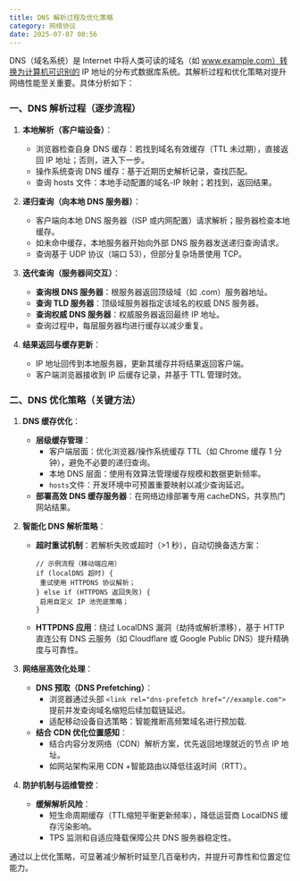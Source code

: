 ```yaml
---
title: DNS 解析过程及优化策略
category: 网络协议
date: 2025-07-07 00:56
---
```

DNS（域名系统）是 Internet 中将人类可读的域名（如 www.example.com）转换为计算机可识别的 IP 地址的分布式数据库系统。其解析过程和优化策略对提升网络性能至关重要。具体分析如下：

### 一、DNS 解析过程（逐步流程）
1. **本地解析（客户端设备）**：
   - 浏览器检查自身 DNS 缓存：若找到域名有效缓存（TTL 未过期），直接返回 IP 地址；否则，进入下一步。
   - 操作系统查询 DNS 缓存：基于近期历史解析记录，查找匹配。
   - 查询 hosts 文件：本地手动配置的域名-IP 映射；若找到，返回结果。

2. **递归查询（向本地 DNS 服务器）**：
   - 客户端向本地 DNS 服务器（ISP 或内网配置）请求解析；服务器检查本地缓存。
   - 如未命中缓存，本地服务器开始向外部 DNS 服务器发送递归查询请求。
   - 查询基于 UDP 协议（端口 53），但部分复杂场景使用 TCP。

3. **迭代查询（服务器间交互）**：
   - **查询根 DNS 服务器**：根服务器返回顶级域（如 .com）服务器地址。
   - **查询 TLD 服务器**：顶级域服务器指定该域名的权威 DNS 服务器。
   - **查询权威 DNS 服务器**：权威服务器返回最终 IP 地址。
   - 查询过程中，每层服务器均进行缓存以减少重复。

4. **结果返回与缓存更新**：
   - IP 地址回传到本地服务器，更新其缓存并将结果返回客户端。
   - 客户端浏览器接收到 IP 后缓存记录，并基于 TTL 管理时效。

### 二、DNS 优化策略（关键方法）
1. **DNS 缓存优化**：
   - **层级缓存管理**：
     - 客户端层面：优化浏览器/操作系统缓存 TTL（如 Chrome 缓存 1 分钟），避免不必要的递归查询。
     - 本地 DNS 层面：使用有效算法管理缓存规模和数据更新频率。
     - `hosts`文件：开发环境中可预置重要映射以减少查询延迟。
   - **部署高效 DNS 缓存服务器**：在网络边缘部署专用 cacheDNS，共享热门网站结果。

2. **智能化 DNS 解析策略**：
   - **超时重试机制**：若解析失败或超时（>1 秒），自动切换备选方案：
     ```
     // 示例流程（移动端应用）
     if (localDNS 超时) {
      重试使用 HTTPDNS 协议解析；
     } else if (HTTPDNS 返回失败) {
      启用自定义 IP 池兜底策略；
     }
     ```
   - **HTTPDNS 应用**：绕过 LocalDNS 漏洞（劫持或解析漂移），基于 HTTP 直连公有 DNS 云服务（如 Cloudflare 或 Google Public DNS）提升精确度与可靠性。

3. **网络层高效化处理**：
   - **DNS 预取（DNS Prefetching）**：
     - 浏览器通过头部 `<link rel="dns-prefetch href="//example.com">` 提前并发查询域名缩短后续加载链延迟。
     - 适配移动设备自选策略：智能推断高频繁域名进行预加载.
   - **结合 CDN 优化位置感知**：
     - 结合内容分发网络（CDN）解析方案，优先返回地理就近的节点 IP 地址。
     - 如网站架构采用 CDN +智能路由以降低往返时间（RTT）。
      
4. **防护机制与运维管控**：
   - **缓解解析风险**：
     - 短生命周期缓存（TTL缩短平衡更新频率），降低运营商 LocalDNS 缓存污染影响。
     - TPS 监测和自适应降载保障公共 DNS 服务器稳定性。
      
通过以上优化策略，可显著减少解析时延至几百毫秒内，并提升可靠性和位置定位能力。
